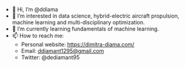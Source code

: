 - 👋 Hi, I’m @ddiama
- 👀 I’m interested in data science, hybrid-electric aircraft propulsion, machine learning and multi-disciplinary optimization. 
- 🌱 I’m currently learning fundamentals of machine learning. 
- 📫 How to reach me:
    - Personal website: https://dimitra-diama.com/
    - Email: ddiamant1295@gmail.com
    - Twitter: @dediamant95
